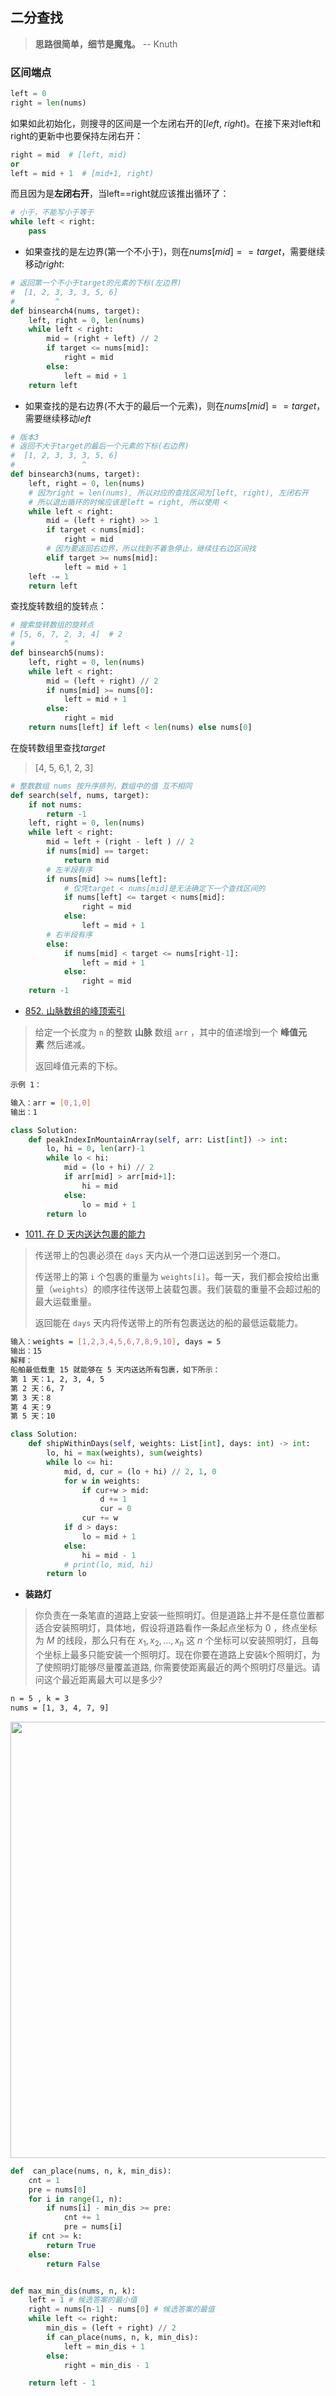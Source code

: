 ## 二分查找

> **思路很简单，细节是魔鬼。** -- Knuth

### 区间端点

```python
left = 0
right = len(nums)
```

如果如此初始化，则搜寻的区间是一个左闭右开的$[left,\ right)$。在接下来对left和right的更新中也要保持左闭右开：

```python
right = mid  # [left, mid)
or
left = mid + 1  # [mid+1, right)
```

而且因为是**左闭右开**，当left==right就应该推出循环了：

```py
# 小于，不能写小于等于
while left < right:
    pass
```

- 如果查找的是左边界(第一个不小于)，则在$nums[mid] == target$，需要继续移动$right$:

```python
# 返回第一个不小于target的元素的下标(左边界)
#  [1, 2, 3, 3, 3, 5, 6]             
#         ^
def binsearch4(nums, target):
    left, right = 0, len(nums)
    while left < right:
        mid = (right + left) // 2
        if target <= nums[mid]:
            right = mid
        else:
            left = mid + 1
    return left
```

- 如果查找的是右边界(不大于的最后一个元素)，则在$nums[mid] == target$，需要继续移动$left$

```python
# 版本3
# 返回不大于target的最后一个元素的下标(右边界)
#  [1, 2, 3, 3, 3, 5, 6]             
#               ^
def binsearch3(nums, target):
    left, right = 0, len(nums)
    # 因为right = len(nums), 所以对应的查找区间为[left, right), 左闭右开
    # 所以退出循环的时候应该是left = right, 所以使用 < 
    while left < right:
        mid = (left + right) >> 1
        if target < nums[mid]:
            right = mid
        # 因为要返回右边界，所以找到不着急停止，继续往右边区间找
        elif target >= nums[mid]:
            left = mid + 1
    left -= 1
    return left
```

查找旋转数组的旋转点：

```python
# 搜索旋转数组的旋转点
# [5, 6, 7, 2, 3, 4]  # 2
#           ^
def binsearch5(nums):
    left, right = 0, len(nums)
    while left < right:
        mid = (left + right) // 2
        if nums[mid] >= nums[0]:
            left = mid + 1
        else:
            right = mid
    return nums[left] if left < len(nums) else nums[0]
```

 在旋转数组里查找$target$

> [4, 5, 6,1, 2, 3]

```python
# 整数数组 nums 按升序排列，数组中的值 互不相同
def search(self, nums, target):
    if not nums:
        return -1
    left, right = 0, len(nums)
    while left < right:
        mid = left + (right - left ) // 2
        if nums[mid] == target:
            return mid
        # 左半段有序
        if nums[mid] >= nums[left]:
            # 仅凭target < nums[mid]是无法确定下一个查找区间的
            if nums[left] <= target < nums[mid]:
                right = mid
            else:
                left = mid + 1
        # 右半段有序
        else:
            if nums[mid] < target <= nums[right-1]:
                left = mid + 1
            else:
                right = mid
    return -1
```

- [852. 山脉数组的峰顶索引](https://leetcode.cn/problems/peak-index-in-a-mountain-array/)

> 给定一个长度为 `n` 的整数 **山脉** 数组 `arr` ，其中的值递增到一个 **峰值元素** 然后递减。
> 
> 返回峰值元素的下标。

```bash
示例 1：

输入：arr = [0,1,0]
输出：1
```

```py
class Solution:
    def peakIndexInMountainArray(self, arr: List[int]) -> int:
        lo, hi = 0, len(arr)-1
        while lo < hi:
            mid = (lo + hi) // 2
            if arr[mid] > arr[mid+1]:
                hi = mid
            else:
                lo = mid + 1
        return lo
```

- [1011. 在 D 天内送达包裹的能力](https://leetcode.cn/problems/capacity-to-ship-packages-within-d-days/)

> 传送带上的包裹必须在 `days` 天内从一个港口运送到另一个港口。
> 
> 传送带上的第 `i` 个包裹的重量为 `weights[i]`。每一天，我们都会按给出重量（`weights`）的顺序往传送带上装载包裹。我们装载的重量不会超过船的最大运载重量。
> 
> 返回能在 `days` 天内将传送带上的所有包裹送达的船的最低运载能力。

```bash
输入：weights = [1,2,3,4,5,6,7,8,9,10], days = 5
输出：15
解释：
船舶最低载重 15 就能够在 5 天内送达所有包裹，如下所示：
第 1 天：1, 2, 3, 4, 5
第 2 天：6, 7
第 3 天：8
第 4 天：9
第 5 天：10
```

```py
class Solution:
    def shipWithinDays(self, weights: List[int], days: int) -> int:
        lo, hi = max(weights), sum(weights)
        while lo <= hi:
            mid, d, cur = (lo + hi) // 2, 1, 0
            for w in weights:
                if cur+w > mid:
                    d += 1
                    cur = 0
                cur += w
            if d > days:
                lo = mid + 1
            else:
                hi = mid - 1
            # print(lo, mid, hi)
        return lo
```

- **装路灯**

> 你负责在一条笔直的道路上安装一些照明灯。但是道路上并不是任意位置都适合安装照明灯，具体地，假设将道路看作一条起点坐标为 0 ，终点坐标为 $M$ 的线段，那么只有在 $x_1, x_2, \ldots, x_n$ 这 $n$ 个坐标可以安装照明灯，且每个坐标上最多只能安装一个照明灯。现在你要在道路上安装k个照明灯，为了使照明灯能够尽量覆盖道路, 你需要使距离最近的两个照明灯尽量远。请问这个最近距离最大可以是多少?

```bash
n = 5 , k = 3
nums = [1, 3, 4, 7, 9]
```

<img src="file:///Users/mac/Library/Application%20Support/marktext/images/2024-09-11-15-15-37-image.png" title="" alt="" width="698">

```py
def  can_place(nums, n, k, min_dis):
    cnt = 1 
    pre = nums[0]
    for i in range(1, n):
        if nums[i] - min_dis >= pre:
            cnt += 1
            pre = nums[i]
    if cnt >= k:
        return True
    else:
        return False    


def max_min_dis(nums, n, k):
    left = 1 # 候选答案的最小值
    right = nums[n-1] - nums[0] # 候选答案的最值
    while left <= right:
        min_dis = (left + right) // 2
        if can_place(nums, n, k, min_dis):
            left = min_dis + 1
        else:
            right = min_dis - 1

    return left - 1
```
